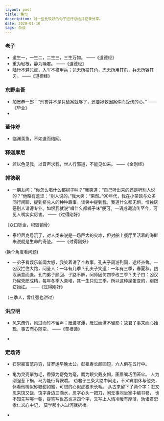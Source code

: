 ```yaml
---
layout: post
title: 集句
description: 对一些比较好的句子进行总结并记录分享。
date: 2020-01-10
tags: 杂谈   
---
```


### 老子

* 道生一，一生二，二生三，三生万物。 ——《道德经》
* 重为轻根，静为噪君。 ——《道德经》
* 陆行不避兕虎，入军不被甲兵；兕无所投其角，虎无所用其爪，兵无所容其刃。 ——《道德经》

### 东野圭吾

* 加贺恭一郎：“刑警并不是只破案就够了，还要拯救因案件而受伤的心。”  ——《毕业》
* 

### 董仲舒

* 临渊羡鱼，不如退而结网。

### 释迦摩尼

* 若以色见我，以音声求我，世人行邪道，不能见如来。 ——《金刚经》

### 郭德纲

* 一朋友问：“你怎么唱什么都梆子味？”我笑道：“自己听出来的还是听别人说的？”他略有羞涩：“别人说的。”我大笑：“果然。”90年代，我在小茶馆与众多同行闲聊，提到挤兑人的种种趣事。谈笑中提到我，我道什么都无惧，惟独厌恶别人诽谤专业。如恨我就说“唱什么都梆子味”便可。一语成谶流传至今，可见人嘴实实厉害。
   ——《过得刚好》
 
 （众口铄金，积毁销骨）

* 泰坦尼克号沉了，对人类来说是一场巨大的灾难，但对船上餐厅里活着的海鲜来说就是生命的奇迹。 ——《过得刚好》

 (换个角度看问题)

* 一弟子看娱乐新闻大怒，我笑着讲了个故事。孔夫子周游列国，途经齐鲁。一凶汉拦住大路，问圣人：一年有几季？孔夫子笑道：一年有三季，春夏秋。凶汉满意而退。孔门弟子颜回、子路不解，问师因何四季改三季？夫子曰：凶汉乃屎壳郎成精，每年冬季入粪堆，其一生只见三季。所以这种屎蛋变的，别跟它抬扛。
  ——《过得刚好》

（三季人，曾仕强也讲过）

### 洪应明

* 风来疏竹，风过而竹不留声；雁渡寒潭，雁过而潭不留影；故君子事来而心始现，事去而心随空。   ——《菜根谭》

* 

### 定场诗

* 石崇豪富范丹穷，甘罗运早晚太公。彭祖寿长颜回短，六人俱在五行中。

* 龟为灵壳翠为毛，香獐为麝兔为毫，鹰为眼尖戴皮帽，画眉嘴巧困笼牢。
人为刚强惹下祸，马为能行背鞍嚼。
劝君子三条大路中间走，不义宾朋休与他交，休看他嘴似砂糖甜如蜜，可恨的心似虎狼未长毛。
从古来留下了两个字：忍又忍来饶又饶，饶字身边三滴水，忍字心头一把刀，闲无事闷坐家中编书卷，
也不知先写哪一朝，提笔写世态炎凉四个字，又写上人情冷暖有厚薄，劝诸君忠孝仁义心中记，
莫学那小人过河就拆桥。

* 


